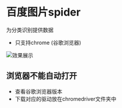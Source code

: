 # 百度图片spider

为分类识别提供数据

- 只支持chrome (谷歌浏览器)

![效果展示](./readme_img/output.gif)

## 浏览器不能自动打开
- 查看谷歌浏览器版本
- 下载对应的驱动放在chromedriver文件夹中
